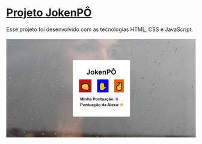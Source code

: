 # [Projeto JokenPÔ]( https://suzimaramoura.github.io/projeto-jokenpo-01/)
Esse projeto foi desenvolvido com as tecnologias HTML, CSS e JavaScript.<br>
<br>
 <img src="img/imagem-readme (5).png" alt="Imagem do projeto" width="800" />
